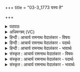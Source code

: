+++
title = "03-3_1773 यस्य ते"

+++
<details><summary>पदपाठः</summary>

य꣡स्य꣢꣯। ते꣣। महिना꣢। म꣣हः꣢। प꣡रि꣢꣯। ज्मा꣣य꣡न्त꣢म्। ई꣣य꣡तुः꣢। ह꣡स्ता꣢꣯। व꣡ज्र꣢꣯म्। हि꣣रण्य꣡य꣢म्। १७७३।
</details>

<details><summary>अधिमन्त्रम् (VC)</summary>

- इन्द्रः
- प्रियमेध आङ्गिरसः
- गायत्री
- षड्जः
</details>

<details><summary>हिन्दी : आचार्य रामनाथ वेदालंकार - विषयः</summary>

अगले मन्त्र में परमेश्वर और जीवात्मा का महत्त्व वर्णित है।
</details>

<details><summary>हिन्दी : आचार्य रामनाथ वेदालंकार - पदार्थः</summary>

पदार्थान्वयभाषाः -  हे इन्द्र ! हे परमेश्वर वा जीवात्मन् ! (महः) महान् (यस्य ते) जिस तेरी (महिना) महिमा से (हस्ता) मनुष्य के दोनों हाथ (ज्मायन्तम्) पृथिवी के समान आचरण करनेवाले अर्थात् विशाल, (हिरण्ययम्) ज्योतिर्मय (वज्रम्) व को (परि ईयतुः) ग्रहण करते हैं,वह तू (महित्वना आपप्राथ) महिमा से परिपूर्ण है।[यहाँ ‘महित्वना आपप्राथ’ यह वाक्यपूर्ति के लिए पूर्व मन्त्र से लिया गया है]॥३॥
</details>

<details><summary>हिन्दी : आचार्य रामनाथ वेदालंकार - भावार्थः</summary>

भावार्थभाषाः -  मनुष्य जो विविध शस्त्रास्त्रों का ग्रहण,उन्हें चलाना,शत्रु को जीतना आदि महान् कर्मों को करने में समर्थ होता है,वह महिमा परमेश्वर और जीवात्मा की ही है ॥३॥
</details>

<details><summary>संस्कृत : आचार्य रामनाथ वेदालंकार - विषयः</summary>

अथ परमेश्वरस्य जीवात्मनश्च महत्त्वमाचष्टे।
</details>

<details><summary>संस्कृत : आचार्य रामनाथ वेदालंकार - पदार्थः</summary>

पदार्थान्वयभाषाः -  हे इन्द्र ! हे परमेश जीवात्मन् वा ! (महः) महतः (यस्य ते) यस्य तव (महिना) महिम्ना (हस्ता) मनुष्यस्य हस्तौ (ज्मायन्तम्) मां पृथिवीमिवाचरन्तम् विशालमित्यर्थः, (हिण्ययम्) ज्योतिर्मयम् (वज्रम्) आयुधम् (परि ईयतुः) परिगृह्णीतः,स त्वं ‘महित्वना आ पप्राथ’ इति पूर्वेण सम्बन्धः ॥३॥
</details>

<details><summary>संस्कृत : आचार्य रामनाथ वेदालंकार - भावार्थः</summary>

भावार्थभाषाः -  यन्मनुष्यो विविधायुधपरिग्रहणपरिचालनशत्रुविजयादीनि महान्ति कर्माणि कर्तुं समर्थो जायते स महिमा परमेश्वरस्य जीवात्मनश्चैव वर्तते ॥३॥
</details>